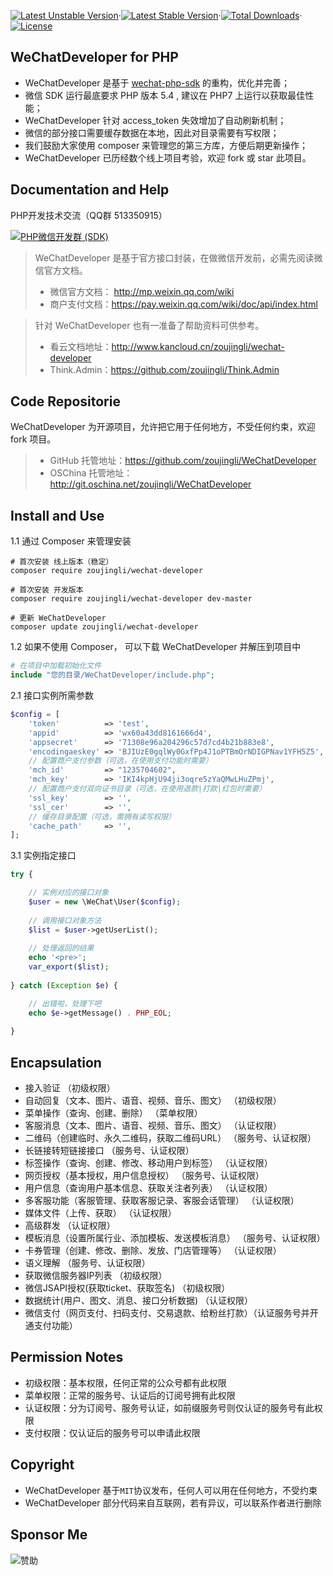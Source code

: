 [![Latest Unstable Version](https://poser.pugx.org/zoujingli/wechat-developer/v/unstable)](https://packagist.org/packages/zoujingli/wechat-developer)·[![Latest Stable Version](https://poser.pugx.org/zoujingli/wechat-developer/v/stable)](https://packagist.org/packages/wechat-developer)·[![Total Downloads](https://poser.pugx.org/zoujingli/wechat-developer/downloads)](https://packagist.org/packages/wechat-developer)·[![License](https://poser.pugx.org/zoujingli/wechat-developer/license)](https://packagist.org/packages/wechat-developer)

WeChatDeveloper for PHP
--
* WeChatDeveloper 是基于 [wechat-php-sdk](https://github.com/zoujingli/wechat-php-sdk) 的重构，优化并完善；
* 微信 SDK 运行最底要求 PHP 版本 5.4 , 建议在 PHP7 上运行以获取最佳性能；
* WeChatDeveloper 针对 access_token 失效增加了自动刷新机制；
* 微信的部分接口需要缓存数据在本地，因此对目录需要有写权限；
* 我们鼓励大家使用 composer 来管理您的第三方库，方便后期更新操作；
* WeChatDeveloper 已历经数个线上项目考验，欢迎 fork 或 star 此项目。


Documentation and Help
--
PHP开发技术交流（QQ群 513350915）

[![PHP微信开发群 (SDK)](http://pub.idqqimg.com/wpa/images/group.png)](http://shang.qq.com/wpa/qunwpa?idkey=ae25cf789dafbef62e50a980ffc31242f150bc61a61164458216dd98c411832a) 

> WeChatDeveloper 是基于官方接口封装，在做微信开发前，必需先阅读微信官方文档。
>* 微信官方文档： http://mp.weixin.qq.com/wiki
>* 商户支付文档：https://pay.weixin.qq.com/wiki/doc/api/index.html

> 针对 WeChatDeveloper 也有一准备了帮助资料可供参考。
>* 看云文档地址：http://www.kancloud.cn/zoujingli/wechat-developer
>* Think.Admin：https://github.com/zoujingli/Think.Admin


Code Repositorie
--
 WeChatDeveloper 为开源项目，允许把它用于任何地方，不受任何约束，欢迎 fork 项目。
>* GitHub 托管地址：https://github.com/zoujingli/WeChatDeveloper
>* OSChina 托管地址：http://git.oschina.net/zoujingli/WeChatDeveloper


Install and Use
--
1.1 通过 Composer 来管理安装
```shell
# 首次安装 线上版本（稳定）
composer require zoujingli/wechat-developer

# 首次安装 开发版本 
composer require zoujingli/wechat-developer dev-master

# 更新 WeChatDeveloper
composer update zoujingli/wechat-developer
```
1.2 如果不使用 Composer， 可以下载 WeChatDeveloper 并解压到项目中
```php
# 在项目中加载初始化文件
include "您的目录/WeChatDeveloper/include.php";
```
2.1 接口实例所需参数
```php
$config = [
    'token'          => 'test',
    'appid'          => 'wx60a43dd8161666d4',
    'appsecret'      => '71308e96a204296c57d7cd4b21b883e8',
    'encodingaeskey' => 'BJIUzE0gqlWy0GxfPp4J1oPTBmOrNDIGPNav1YFH5Z5',
    // 配置商户支付参数（可选，在使用支付功能时需要）
    'mch_id'         => "1235704602",
    'mch_key'        => 'IKI4kpHjU94ji3oqre5zYaQMwLHuZPmj',
    // 配置商户支付双向证书目录（可选，在使用退款|打款|红包时需要）
    'ssl_key'        => '',
    'ssl_cer'        => '',
    // 缓存目录配置（可选，需拥有读写权限）
    'cache_path'     => '',
];
```
3.1 实例指定接口
```php
try {

    // 实例对应的接口对象
    $user = new \WeChat\User($config);
    
    // 调用接口对象方法
    $list = $user->getUserList();
    
    // 处理返回的结果
    echo '<pre>';
    var_export($list);
    
} catch (Exception $e) {

    // 出错啦，处理下吧
    echo $e->getMessage() . PHP_EOL;
    
}
```

Encapsulation
--
* 接入验证 （初级权限）
* 自动回复（文本、图片、语音、视频、音乐、图文） （初级权限）
* 菜单操作（查询、创建、删除） （菜单权限）
* 客服消息（文本、图片、语音、视频、音乐、图文） （认证权限）
* 二维码（创建临时、永久二维码，获取二维码URL） （服务号、认证权限）
* 长链接转短链接接口 （服务号、认证权限）
* 标签操作（查询、创建、修改、移动用户到标签） （认证权限）
* 网页授权（基本授权，用户信息授权） （服务号、认证权限）
* 用户信息（查询用户基本信息、获取关注者列表） （认证权限）
* 多客服功能（客服管理、获取客服记录、客服会话管理） （认证权限）
* 媒体文件（上传、获取） （认证权限）
* 高级群发 （认证权限）
* 模板消息（设置所属行业、添加模板、发送模板消息） （服务号、认证权限）
* 卡券管理（创建、修改、删除、发放、门店管理等） （认证权限）
* 语义理解 （服务号、认证权限）
* 获取微信服务器IP列表 （初级权限）
* 微信JSAPI授权(获取ticket、获取签名) （初级权限）
* 数据统计(用户、图文、消息、接口分析数据) （认证权限）
* 微信支付（网页支付、扫码支付、交易退款、给粉丝打款）（认证服务号并开通支付功能）



Permission Notes
--
* 初级权限：基本权限，任何正常的公众号都有此权限
* 菜单权限：正常的服务号、认证后的订阅号拥有此权限
* 认证权限：分为订阅号、服务号认证，如前缀服务号则仅认证的服务号有此权限
* 支付权限：仅认证后的服务号可以申请此权限


Copyright
--
* WeChatDeveloper 基于`MIT`协议发布，任何人可以用在任何地方，不受约束
* WeChatDeveloper 部分代码来自互联网，若有异议，可以联系作者进行删除


Sponsor Me
--
![赞助](http://zoujingli.oschina.io/static/pay.png)


